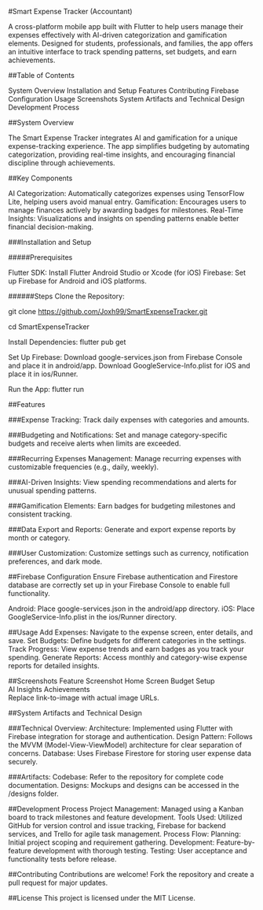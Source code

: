 #Smart Expense Tracker (Accountant)


A cross-platform mobile app built with Flutter to help users manage their expenses effectively with AI-driven categorization and gamification elements. Designed for students, professionals, and families, the app offers an intuitive interface to track spending patterns, set budgets, and earn achievements.


##Table of Contents

System Overview
Installation and Setup
Features
Contributing
Firebase Configuration
Usage
Screenshots
System Artifacts and Technical Design
Development Process


##System Overview

The Smart Expense Tracker integrates AI and gamification for a unique expense-tracking experience. The app simplifies budgeting by automating categorization, providing real-time insights, and encouraging financial discipline through achievements.


##Key Components

AI Categorization: Automatically categorizes expenses using TensorFlow Lite, helping users avoid manual entry.
Gamification: Encourages users to manage finances actively by awarding badges for milestones.
Real-Time Insights: Visualizations and insights on spending patterns enable better financial decision-making.


###Installation and Setup

#####Prerequisites

Flutter SDK: Install Flutter
Android Studio or Xcode (for iOS)
Firebase: Set up Firebase for Android and iOS platforms.

######Steps
Clone the Repository:

git clone https://github.com/Joxh99/SmartExpenseTracker.git

cd SmartExpenseTracker

Install Dependencies:
flutter pub get

Set Up Firebase:
Download google-services.json from Firebase Console and place it in android/app.
Download GoogleService-Info.plist for iOS and place it in ios/Runner.

Run the App:
flutter run


##Features

###Expense Tracking:
Track daily expenses with categories and amounts.

###Budgeting and Notifications:
Set and manage category-specific budgets and receive alerts when limits are exceeded.

###Recurring Expenses Management:
Manage recurring expenses with customizable frequencies (e.g., daily, weekly).

###AI-Driven Insights:
View spending recommendations and alerts for unusual spending patterns.

###Gamification Elements:
Earn badges for budgeting milestones and consistent tracking.

###Data Export and Reports:
Generate and export expense reports by month or category.

###User Customization:
Customize settings such as currency, notification preferences, and dark mode.


##Firebase Configuration
Ensure Firebase authentication and Firestore database are correctly set up in your Firebase Console to enable full functionality.

Android: Place google-services.json in the android/app directory.
iOS: Place GoogleService-Info.plist in the ios/Runner directory.


##Usage
Add Expenses: Navigate to the expense screen, enter details, and save.
Set Budgets: Define budgets for different categories in the settings.
Track Progress: View expense trends and earn badges as you track your spending.
Generate Reports: Access monthly and category-wise expense reports for detailed insights.


##Screenshots
Feature	Screenshot
Home Screen	
Budget Setup	
AI Insights	
Achievements	
Replace link-to-image with actual image URLs.


##System Artifacts and Technical Design

###Technical Overview:
Architecture: Implemented using Flutter with Firebase integration for storage and authentication.
Design Pattern: Follows the MVVM (Model-View-ViewModel) architecture for clear separation of concerns.
Database: Uses Firebase Firestore for storing user expense data securely.

###Artifacts:
Codebase: Refer to the repository for complete code documentation.
Designs: Mockups and designs can be accessed in the /designs folder.


##Development Process
Project Management: Managed using a Kanban board to track milestones and feature development.
Tools Used: Utilized GitHub for version control and issue tracking, Firebase for backend services, and Trello for agile task management.
Process Flow:
Planning: Initial project scoping and requirement gathering.
Development: Feature-by-feature development with thorough testing.
Testing: User acceptance and functionality tests before release.


##Contributing
Contributions are welcome! Fork the repository and create a pull request for major updates.


##License
This project is licensed under the MIT License.
